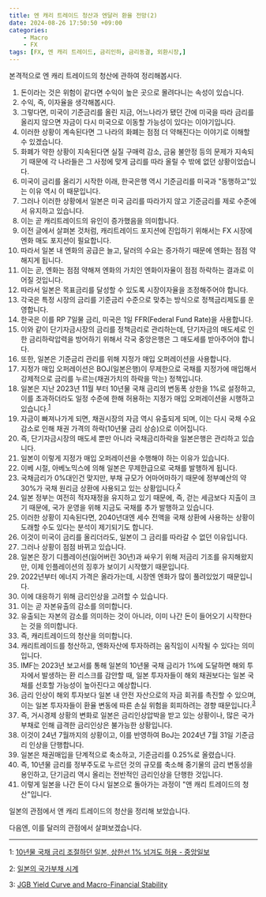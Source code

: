 ```yaml
---
title: 엔 캐리 트레이드 청산과 엔달러 환율 전망(2)
date: 2024-08-26 17:50:50 +09:00
categories:
    - Macro
    - FX
tags: [FX, 엔 캐리 트레이드, 금리인하, 금리동결, 외환시장,]
---
```


본격적으로 엔 캐리 트레이드의 청산에 관하여 정리해봅시다.

1. 돈이라는 것은 위험이 같다면 수익이 높은 곳으로 몰려다니는 속성이 있습니다. 
2. 수익, 즉, 이자율을 생각해봅시다.
3. 그렇다면, 미국이 기준금리를 올린 지금, 어느나라가 됐던 간에 미국을 따라 금리를 올리지 않으면 자금이 다시 미국으로 이동할 가능성이 있다는 이야기입니다.
4. 이러한 상황이 계속된다면 그 나라의 화폐는 점점 더 약해진다는 이야기로 이해할 수 있겠습니다.
5. 화폐가 약한 상황이 지속된다면 실질 구매력 감소, 금융 불안정 등의 문제가 지속되기 때문에 각 나라들은 그 사정에 맞게 금리를 따라 올릴 수 밖에 없던 상황이었습니다.
6. 미국이 금리를 올리기 시작한 이래, 한국은행 역시 기준금리를 미국과 "동행하고"있는 이유 역시 이 때문입니다.
7. 그러나 이러한 상황에서 일본은 미국 금리를 따라가지 않고 기준금리를 제로 수준에서 유지하고 있습니다.
8. 이는 곧 캐리트레이드의 유인이 증가했음을 의미합니다.
9. 이전 글에서 살펴본 것처럼, 캐리트레이드 포지션에 진입하기 위해서는 FX 시장에 엔화 매도 포지션이 필요합니다.
10. 따라서 일본 내 엔화의 공급은 늘고, 달러의 수요는 증가하기 때문에 엔화는 점점 약해지게 됩니다.
11. 이는 곧, 엔화는 점점 약해져 엔화의 가치인 엔화이자율이 점점 하락하는 결과로 이어질 것입니다.
12. 따라서 일본은 목표금리를 달성할 수 있도록 시장이자율을 조정해주어야 합니다.
13. 각국은 특정 시장의 금리를 기준금리 수준으로 맞추는 방식으로 정책금리제도를 운영합니다.
14. 한국은 이를 RP 7일물 금리, 미국은 1일 FFR(Federal Fund Rate)을 사용합니다.
15. 이와 같이 단기자금시장의 금리를 정책금리로 관리하는데, 단기자금의 매도세로 인한 금리하락압력을 방어하기 위해서 각국 중앙은행은 그 매도세를 받아주어야 합니다.
16. 또한, 일본은 기준금리 관리를 위해 지정가 매입 오퍼레이션을 사용합니다.
17. 지정가 매입 오퍼레이션은 BOJ(일본은행)이 무제한으로 국채를 지정가에 매입해서 강제적으로 금리를 누르는(채권가치의 하락을 막는) 정책입니다.
18. 일본은 지난 2023년 11월 부터 10년물 국채 금리의 변동폭 상한을 1%로 설정하고, 이를 초과하더라도 일정 수준에 한해 허용하는 지정가 매입 오퍼레이션을 시행하고 있습니다.<sup>[1](https://www.joongang.co.kr/article/25203805)</sup> 
19. 자금이 빠져나가게 되면, 채권시장의 자금 역시 유출되게 되며, 이는 다시 국채 수요 감소로 인해 채권 가격의 하락(10년물 금리 상승)으로 이어집니다.
20. 즉, 단기자금시장의 매도세 뿐만 아니라 국채금리하락을 일본은행은 관리하고 있습니다.
21. 일본이 이렇게 지정가 매입 오퍼레이션을 수행해야 하는 이유가 있습니다.
22. 이베 시절, 아베노믹스에 의해 일본은 무제한급으로 국채를 발행하게 됩니다.
23. 국채금리가 0%대인건 맞지만, 부채 규모가 어마어마하기 때문에 정부예산의 약 30%가 국채 원리금 상환에 사용되고 있는 상황입니다.<sup>[2](https://www.takarabe-hrj.co.jp/debtwatch)</sup> 
24. 일본 정부는 여전히 적자재정을 유지하고 있기 때문에, 즉, 걷는 세금보다 지출이 크기 때문에, 국가 운영을 위해 지금도 국채를 추가 발행하고 있습니다.
25. 이러한 상황이 지속된다면, 2040년대엔 세수 전액을 국채 상환에 사용하는 상황이 도래할 수도 있다는 분석이 제기되기도 합니다.
26. 이것이 미국이 금리를 올리더라도, 일본이 그 금리를 따라갈 수 없던 이유입니다.
27. 그러나 상황이 점점 바뀌고 있습니다.
28. 일본은 장기 디플레이션(잃어버린 30년)과 싸우기 위해 저금리 기조를 유지해왔지만, 이제 인플레이션의 징후가 보이기 시작했기 때문입니다.
29. 2022년부터 에너지 가격은 올라가는데, 시장엔 엔화가 많이 풀려있었기 때문입니다.
30. 이에 대응하기 위해 금리인상을 고려할 수 있습니다.
31. 이는 곧 자본유출의 감소를 의미합니다.
32. 유출되는 자본의 감소를 의미하는 것이 아니라, 이미 나간 돈이 들어오기 시작한다는 것을 의미합니다.
33. 즉, 캐리트레이드의 청산을 의미합니다.
34. 캐리트레이드를 청산하고, 엔화자산에 투자하려는 움직임이 시작될 수 있다는 의미입니다.
35. IMF는 2023년 보고서를 통해 일본의 10년물 국채 금리가 1%에 도달하면 해외 투자에서 발생하는 환 리스크를 감안할 때, 일본 투자자들이 해외 채권보다는 일본 국채를 선호할 가능성이 높아진다고 예상합니다. 
36. 금리 인상이 해외 투자보다 일본 내 안전 자산으로의 자금 회귀를 촉진할 수 있으며, 이는 일본 투자자들이 환율 변동에 따른 손실 위험을 회피하려는 경향 때문입니다.<sup>[3](https://www.imf.org/-/media/Files/Publications/Selected-Issues-Papers/2023/English/SIPEA2023032.ashx)</sup> 
37. 즉, 거시경제 상황의 변화로 일본은 금리인상압박을 받고 있는 상황이나, 많은 국가부채로 인해 급격한 금리인상은 불가능한 상황입니다.
38. 이것이 24년 7월까지의 상황이고, 이를 반영하여 BoJ는 2024년 7월 31일 기준금리 인상을 단행합니다.
39. 일본은 채권매입을 단계적으로 축소하고, 기준금리를 0.25%로 올렸습니다.
40. 즉, 10년물 금리를 정부주도로 누르던 것의 규모를 축소해 중기물의 금리 변동성을 용인하고, 단기금리 역시 올리는 전반적인 금리인상을 단행한 것입니다.
41. 이렇게 일본을 나간 돈이 다시 일본으로 돌아가는 과정이 "앤 캐리 트레이드의 청산"입니다.

일본의 관점에서 앤 캐리 트레이드의 청산을 정리해 보았습니다.

다음엔, 이를 달러의 관점에서 살펴보겠습니다.

---

<a name="1">1</a>: [10년물 국채 금리 조절하던 일본, 상한선 1% 넘겨도 허용 - 중앙일보](https://www.joongang.co.kr/article/25203805)

<a name="2">2</a>: [일본의 국가부채 시계](https://www.takarabe-hrj.co.jp/debtwatch)

<a name="3">3</a>: [JGB Yield Curve and Macro-Financial Stability](https://www.imf.org/-/media/Files/Publications/Selected-Issues-Papers/2023/English/SIPEA2023032.ashx)